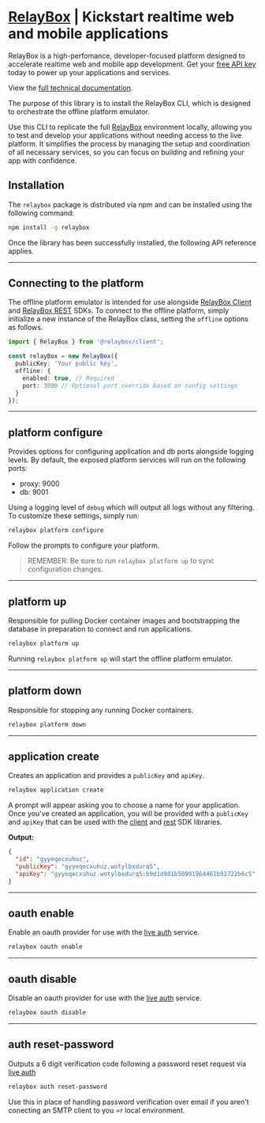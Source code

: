 # <a href="https://relaybox.net" target="blank">RelayBox</a> | Kickstart realtime web and mobile applications

RelayBox is a high-perfomance, developer-focused platform designed to accelerate realtime web and mobile app development. Get your <a href="https://relaybox.net">free API key</a> today to power up your applications and services.

View the <a href="https://relaybox.net/docs/api-reference/relaybox" target="blank">full technical documentation</a>.

The purpose of this library is to install the RelayBox CLI, which is designed to orchestrate the offline platform emulator.

Use this CLI to replicate the full <a href="https://relaybox.net" target="blank">RelayBox</a> environment locally, allowing you to test and develop your applications without needing access to the live platform. It simplifies the process by managing the setup and coordination of all necessary services, so you can focus on building and refining your app with confidence.

<h2 id="install-relaybox">Installation</h2>

The `relaybox` package is distributed via npm and can be installed using the following command:

```bash
npm install -g relaybox
```

Once the library has been successfully installed, the following API reference applies.

---

<h2 id="connecting-to-the-platform">Connecting to the platform</h2>

The offline platform emulator is intended for use alongside <a target="blank" href="https://relaybox.net/docs/api-reference/relaybox-client">RelayBox Client</a> and <a target="blank" href="https://relaybox.net/docs/api-reference/relaybox-rest">RelayBox REST</a> SDKs. To connect to the offline platform, simply initialize a new instance of the RelayBox class, setting the `offline` options as follows.

```typescript
import { RelayBox } from '@relaybox/client';

const relayBox = new RelayBox({
  publicKey: 'Your public key',
  offline: {
    enabled: true, // Required
    port: 3000 // Optional port override based on config settings
  }
});
```

---

<h2 id="relaybox-platform-configure">platform configure</h2>

Provides options for configuring application and db ports alongside logging levels. By default, the exposed platform services will run on the following ports:

- proxy: 9000
- db: 9001

Using a logging level of `debug` which will output all logs without any filtering. To customize these settings, simply run:

```bash
relaybox platform configure
```

Follow the prompts to configure your platform.

> REMEMBER: Be sure to run `relaybox platform up` to sync configuration changes.

---

<h2 id="relaybox-platform-up">platform up</h2>

Responsible for pulling Docker container images and bootstrapping the database in preparation to connect and run applications.

```bash
relaybox platform up
```

Running `relaybox platform up` will start the offline platform emulator.

---

<h2 id="relaybox-platform-down">platform down</h2>

Responsible for stopping any running Docker containers.

```bash
relaybox platform down
```

---

<h2 id="relaybox-application-create">application create</h2>

Creates an application and provides a `publicKey` and `apiKey`.

```bash
relaybox application create
```

A prompt will appear asking you to choose a name for your application. Once you've created an application, you will be provided with a `publicKey` and `apiKey` that can be used with the <a target="blank" href="https://relaybox.net/docs/api-reference/relaybox-client">client</a> and <a target="blank" href="https://relaybox.net/docs/api-reference/relaybox-rest">rest</a> SDK libraries.

**Output:**

```json
{
  "id": "gyyeqecxuhuz",
  "publicKey": "gyyeqecxuhuz.wotylbxdurq5",
  "apiKey": "gyyeqecxuhuz.wotylbxdurq5:b9d1d981b50991964461b92722b6c5"
}
```

---

<h2 id="relaybox-oauth-enable">oauth enable</h2>

Enable an oauth provider for use with the <a target="blank" href="https://relaybox.net/docs/api-reference/relaybox-client/auth#auth-signin-with-oauth">live auth</a> service.

```bash
relaybox oauth enable
```

---

<h2 id="relaybox-oauth-disable">oauth disable</h2>

Disable an oauth provider for use with the <a target="blank" href="https://relaybox.net/docs/api-reference/relaybox-client/auth#auth-signin-with-oauth">live auth</a> service.

```bash
relaybox oauth disable
```

---

<h2 id="relaybox-auth-reset-password">auth reset-password</h2>

Outputs a 6 digit verification code following a password reset request via <a target="blank" href="https://relaybox.net/docs/api-reference/relaybox-client/auth#auth-password-reset">live auth</a>

```bash
relaybox auth reset-password
```

Use this in place of handling password verification over email if you aren't conecting an SMTP client to you =r local environment.
